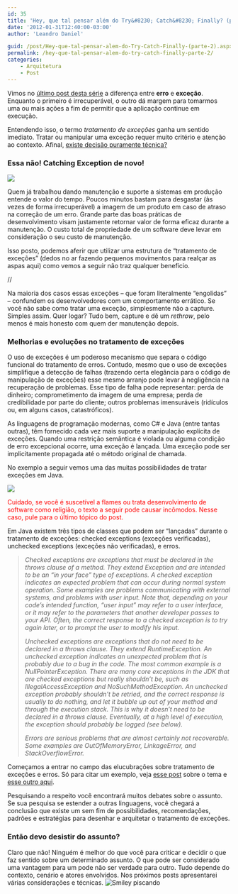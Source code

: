 ```yaml
---
id: 35
title: 'Hey, que tal pensar além do Try&#8230; Catch&#8230; Finally? (parte 2)'
date: '2012-01-31T12:40:00-03:00'
author: 'Leandro Daniel'

guid: /post/Hey-que-tal-pensar-alem-do-Try-Catch-Finally-(parte-2).aspx
permalink: /hey-que-tal-pensar-alem-do-try-catch-finally-parte-2/
categories:
    - Arquitetura
    - Post
---
```


Vimos no [último post desta série](http://www.leandrodaniel.com/post/Hey-que-tal-pensar-alem-do-Try-Catch-Finally) a diferença entre **erro** e **exceção**. Enquanto o primeiro é irrecuperável, o outro dá margem para tomarmos uma ou mais ações a fim de permitir que a aplicação continue em execução.

Entendendo isso, o termo *tratamento de exceções* ganha um sentido imediato. Tratar ou manipular uma exceção requer muito critério e atenção ao contexto. Afinal, [existe decisão puramente técnica?](http://www.leandrodaniel.com/post/Em-arquitetura-existe-decisao-puramente-tecnica)

### Essa não! Catching Exception de novo!

![](http://leandrodaniel.com/pics/timer.png)

Quem já trabalhou dando manutenção e suporte a sistemas em produção entende o valor do tempo. Poucos minutos bastam para desgastar (às vezes de forma irrecuperável) a imagem de um produto em caso de atraso na correção de um erro. Grande parte das boas práticas de desenvolvimento visam justamente retornar valor de forma eficaz durante a manutenção. O custo total de propriedade de um software deve levar em consideração o seu custo de manutenção.

Isso posto, podemos aferir que utilizar uma estrutura de “tratamento de exceções” (dedos no ar fazendo pequenos movimentos para realçar as aspas aqui) como vemos a seguir não traz qualquer benefício.

<script src="https://gist.github.com/1710218.js" type="text/javascript">// </script>

//

Na maioria dos casos essas exceções – que foram literalmente “engolidas” – confundem os desenvolvedores com um comportamento errático. Se você não sabe como tratar uma exceção, simplesmente não a capture. Simples assim. Quer logar? Tudo bem, capture e dê um *rethrow*, pelo menos é mais honesto com quem der manutenção depois.

### Melhorias e evoluções no tratamento de exceções

O uso de exceções é um poderoso mecanismo que separa o código funcional do tratamento de erros. Contudo, mesmo que o uso de exceções simplifique a detecção de falhas (trazendo certa elegância para o código de manipulação de exceções) esse mesmo arranjo pode levar à negligência na recuperação de problemas. Esse tipo de falha pode representar: perda de dinheiro; comprometimento da imagem de uma empresa; perda de credibilidade por parte do cliente; outros problemas imensuráveis (ridículos ou, em alguns casos, catastróficos).

As linguagens de programação modernas, como C# e Java (entre tantas outras), têm fornecido cada vez mais suporte a manipulação explícita de exceções. Quando uma restrição semântica é violada ou alguma condição de erro excepcional ocorre, uma exceção é lançada. Uma exceção pode ser implicitamente propagada até o método original de chamada.

No exemplo a seguir vemos uma das muitas possibilidades de tratar exceções em Java.

<script src="https://gist.github.com/1677933.js?file=ExceptionSample.java" type="text/javascript"></script>

![](http://leandrodaniel.com/pics/stophand.png)

<span style="color: #ff0000;">Cuidado, se você é suscetível a flames ou trata desenvolvimento de software como religião, o texto a seguir pode causar incômodos. Nesse caso, pule para o último tópico do post.</span>

Em Java existem três tipos de classes que podem ser “lançadas” durante o tratamento de exceções: checked exceptions (exceções verificadas), unchecked exceptions (exceções não verificadas), e erros.

> *Checked exceptions are exceptions that must be declared in the throws clause of a method. They extend Exception and are intended to be an “in your face” type of exceptions. A checked exception indicates an expected problem that can occur during normal system operation. Some examples are problems communicating with external systems, and problems with user input. Note that, depending on your code’s intended function, “user input” may refer to a user interface, or it may refer to the parameters that another developer passes to your API. Often, the correct response to a checked exception is to try again later, or to prompt the user to modify his input.*
> 
> *Unchecked exceptions are exceptions that do not need to be declared in a throws clause. They extend RuntimeException. An unchecked exception indicates an unexpected problem that is probably due to a bug in the code. The most common example is a NullPointerException. There are many core exceptions in the JDK that are checked exceptions but really shouldn’t be, such as IllegalAccessException and NoSuchMethodException. An unchecked exception probably shouldn’t be retried, and the correct response is usually to do nothing, and let it bubble up out of your method and through the execution stack. This is why it doesn’t need to be declared in a throws clause. Eventually, at a high level of execution, the exception should probably be logged (see below).*
> 
> *Errors are serious problems that are almost certainly not recoverable. Some examples are OutOfMemoryError, LinkageError, and StackOverflowError.*

Começamos a entrar no campo das elucubrações sobre tratamento de exceções e erros. Só para citar um exemplo, veja [esse post](http://tutorials.jenkov.com/java-exception-handling/checked-or-unchecked-exceptions.html) sobre o tema e [esse outro aqui](http://www.javapractices.com/topic/TopicAction.do?Id=129).

Pesquisando a respeito você encontrará muitos debates sobre o assunto. Se sua pesquisa se estender a outras linguagens, você chegará a conclusão que existe um sem fim de possibilidades, recomendações, padrões e estratégias para desenhar e arquitetar o tratamento de exceções.

### Então devo desistir do assunto?

Claro que não! Ninguém é melhor do que você para criticar e decidir o que faz sentido sobre um determinado assunto. O que pode ser considerado uma vantagem para um pode não ser verdade para outro. Tudo depende do contexto, cenário e atores envolvidos. Nos próximos posts apresentarei várias considerações e técnicas. ![Smiley piscando](http://leandrodaniel.com/pics/wlEmoticon-winkingsmile_1.png)